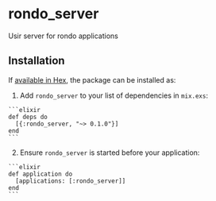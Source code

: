 # rondo_server

Usir server for rondo applications

## Installation

If [available in Hex](https://hex.pm/docs/publish), the package can be installed as:

  1. Add `rondo_server` to your list of dependencies in `mix.exs`:

    ```elixir
    def deps do
      [{:rondo_server, "~> 0.1.0"}]
    end
    ```

  2. Ensure `rondo_server` is started before your application:

    ```elixir
    def application do
      [applications: [:rondo_server]]
    end
    ```
